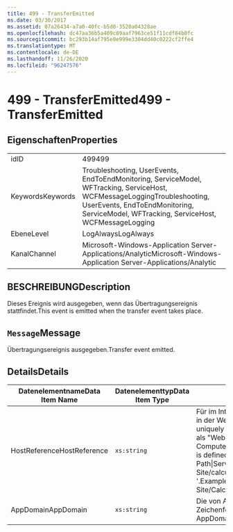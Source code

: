 ```yaml
---
title: 499 - TransferEmitted
ms.date: 03/30/2017
ms.assetid: 07a26434-a7a0-40fc-b5d0-3520a04328ae
ms.openlocfilehash: dc47aa36b5a409c89aaf7963ce51f11cdf84b0fc
ms.sourcegitcommit: bc293b14af795e0e999e3304dd40c0222cf2ffe4
ms.translationtype: MT
ms.contentlocale: de-DE
ms.lasthandoff: 11/26/2020
ms.locfileid: "96247576"
---
```

# <a name="499---transferemitted"></a><span data-ttu-id="9e946-102">499 - TransferEmitted</span><span class="sxs-lookup"><span data-stu-id="9e946-102">499 - TransferEmitted</span></span>

## <a name="properties"></a><span data-ttu-id="9e946-103">Eigenschaften</span><span class="sxs-lookup"><span data-stu-id="9e946-103">Properties</span></span>  
  
|||  
|-|-|  
|<span data-ttu-id="9e946-104">id</span><span class="sxs-lookup"><span data-stu-id="9e946-104">ID</span></span>|<span data-ttu-id="9e946-105">499</span><span class="sxs-lookup"><span data-stu-id="9e946-105">499</span></span>|  
|<span data-ttu-id="9e946-106">Keywords</span><span class="sxs-lookup"><span data-stu-id="9e946-106">Keywords</span></span>|<span data-ttu-id="9e946-107">Troubleshooting, UserEvents, EndToEndMonitoring, ServiceModel, WFTracking, ServiceHost, WCFMessageLogging</span><span class="sxs-lookup"><span data-stu-id="9e946-107">Troubleshooting, UserEvents, EndToEndMonitoring, ServiceModel, WFTracking, ServiceHost, WCFMessageLogging</span></span>|  
|<span data-ttu-id="9e946-108">Ebene</span><span class="sxs-lookup"><span data-stu-id="9e946-108">Level</span></span>|<span data-ttu-id="9e946-109">LogAlways</span><span class="sxs-lookup"><span data-stu-id="9e946-109">LogAlways</span></span>|  
|<span data-ttu-id="9e946-110">Kanal</span><span class="sxs-lookup"><span data-stu-id="9e946-110">Channel</span></span>|<span data-ttu-id="9e946-111">Microsoft-Windows-Application Server-Applications/Analytic</span><span class="sxs-lookup"><span data-stu-id="9e946-111">Microsoft-Windows-Application Server-Applications/Analytic</span></span>|  
  
## <a name="description"></a><span data-ttu-id="9e946-112">BESCHREIBUNG</span><span class="sxs-lookup"><span data-stu-id="9e946-112">Description</span></span>  

 <span data-ttu-id="9e946-113">Dieses Ereignis wird ausgegeben, wenn das Übertragungsereignis stattfindet.</span><span class="sxs-lookup"><span data-stu-id="9e946-113">This event is emitted when the transfer event takes place.</span></span>  
  
## <a name="message"></a><span data-ttu-id="9e946-114">`Message`</span><span class="sxs-lookup"><span data-stu-id="9e946-114">Message</span></span>  

 <span data-ttu-id="9e946-115">Übertragungsereignis ausgegeben.</span><span class="sxs-lookup"><span data-stu-id="9e946-115">Transfer event emitted.</span></span>  
  
## <a name="details"></a><span data-ttu-id="9e946-116">Details</span><span class="sxs-lookup"><span data-stu-id="9e946-116">Details</span></span>  
  
|<span data-ttu-id="9e946-117">Datenelementname</span><span class="sxs-lookup"><span data-stu-id="9e946-117">Data Item Name</span></span>|<span data-ttu-id="9e946-118">Datenelementtyp</span><span class="sxs-lookup"><span data-stu-id="9e946-118">Data Item Type</span></span>|<span data-ttu-id="9e946-119">BESCHREIBUNG</span><span class="sxs-lookup"><span data-stu-id="9e946-119">Description</span></span>|  
|--------------------|--------------------|-----------------|  
|<span data-ttu-id="9e946-120">HostReference</span><span class="sxs-lookup"><span data-stu-id="9e946-120">HostReference</span></span>|`xs:string`|<span data-ttu-id="9e946-121">Für im Internet gehostete Dienste identifiziert dieses Feld den Dienst in der Webhierarchie eindeutig.</span><span class="sxs-lookup"><span data-stu-id="9e946-121">For Web-hosted services, this field uniquely identifies the service in the Web hierarchy.</span></span> <span data-ttu-id="9e946-122">Sein Format ist als "Website Name Anwendungspfad für virtuelle Computer&#124;virtuellen Dienst Pfad&#124;Dienst Name '" definiert.</span><span class="sxs-lookup"><span data-stu-id="9e946-122">Its format is defined as 'Web Site Name Application Virtual Path&#124;Service Virtual Path&#124;ServiceName'.</span></span> <span data-ttu-id="9e946-123">Beispiel: "Default Web Site/calculatorapplication&#124;/CalculatorService.svc&#124;CalculatorService '.</span><span class="sxs-lookup"><span data-stu-id="9e946-123">Example: 'Default Web Site/CalculatorApplication&#124;/CalculatorService.svc&#124;CalculatorService'.</span></span>|  
|<span data-ttu-id="9e946-124">AppDomain</span><span class="sxs-lookup"><span data-stu-id="9e946-124">AppDomain</span></span>|`xs:string`|<span data-ttu-id="9e946-125">Die von AppDomain.CurrentDomain.FriendlyName zurückgegebene Zeichenfolge.</span><span class="sxs-lookup"><span data-stu-id="9e946-125">The string returned by AppDomain.CurrentDomain.FriendlyName.</span></span>|
